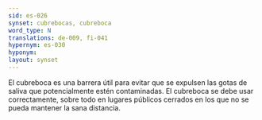 ```yaml
---
sid: es-026
synset: cubrebocas, cubreboca
word_type: N
translations: de-009, fi-041
hypernym: es-030
hyponym: 
layout: synset
---
```

El cubreboca es una barrera útil para evitar que se expulsen las gotas de saliva que potencialmente estén contaminadas. El cubreboca se debe usar correctamente, sobre todo en lugares públicos cerrados en los que no se pueda mantener la sana distancia.